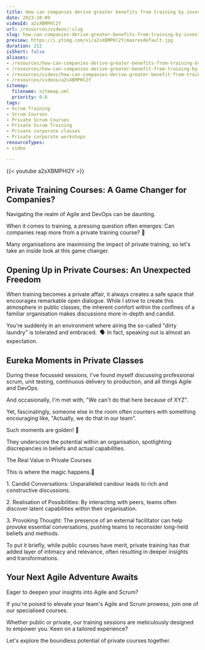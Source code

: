 ```yaml
---
title: How can companies derive greater benefits from training by investing in a private training course?
date: 2023-10-09
videoId: a2sXBMPHl2Y
url: /resources/videos/:slug
slug: how-can-companies-derive-greater-benefits-from-training-by-investing-in-a-private-training-course
preview: https://i.ytimg.com/vi/a2sXBMPHl2Y/maxresdefault.jpg
duration: 212
isShort: false
aliases:
- /resources/how-can-companies-derive-greater-benefits-from-training-by-investing-in-a-private-training-course
- /resources/how-can-companies-derive-greater-benefit-from-training-by-investing-in-a-private-training-course
- /resources/videos/how-can-companies-derive-greater-benefit-from-training-by-investing-in-a-private-training-course-
- /resources/videos/a2sXBMPHl2Y
sitemap:
  filename: sitemap.xml
  priority: 0.6
tags:
- Scrum Training
- Scrum Courses
- Private Scrum Courses
- Private Scrum Training
- Private corporate classes
- Private corporate workshops
resourceTypes:
- video

---
```

{{< youtube a2sXBMPHl2Y >}}

## Private Training Courses: A Game Changer for Companies?

Navigating the realm of Agile and DevOps can be daunting.

When it comes to training, a pressing question often emerges: Can companies reap more from a private training course? 🚀

Many organisations are maximising the impact of private training, so let's take an inside look at this game changer.

## Opening Up in Private Courses: An Unexpected Freedom

When training becomes a private affair, it always creates a safe space that encourages remarkable open dialogue. While I strive to create this atmosphere in public classes, the inherent comfort within the confines of a familiar organisation makes discussions more in-depth and candid.

You're suddenly in an environment where airing the so-called "dirty laundry" is tolerated and embraced.  🗣️ In fact, speaking out is almost an expectation.

## Eureka Moments in Private Classes

During these focussed sessions, I've found myself discussing professional scrum, unit testing, continuous delivery to production, and all things Agile and DevOps.

And occasionally, I'm met with, "We can't do that here because of XYZ".

Yet, fascinatingly, someone else in the room often counters with something encouraging like, "Actually, we do that in our team".

Such moments are golden! 🌟

They underscore the potential within an organisation, spotlighting discrepancies in beliefs and actual capabilities.

The Real Value in Private Courses

This is where the magic happens.🎯

1\. Candid Conversations: Unparalleled candour leads to rich and constructive discussions.

2\. Realisation of Possibilities: By interacting with peers, teams often discover latent capabilities within their organisation.

3\. Provoking Thought: The presence of an external facilitator can help provoke essential conversations, pushing teams to reconsider long-held beliefs and methods.

To put it briefly, while public courses have merit, private training has that added layer of intimacy and relevance, often resulting in deeper insights and transformations.

## Your Next Agile Adventure Awaits

Eager to deepen your insights into Agile and Scrum?

If you're poised to elevate your team's Agile and Scrum prowess, join one of our specialised courses.

Whether public or private, our training sessions are meticulously designed to empower you. Keen on a tailored experience?

Let's explore the boundless potential of private courses together.





